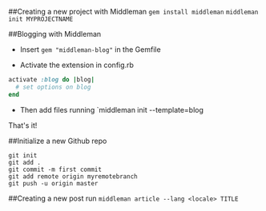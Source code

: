##Creating a new project with Middleman
`gem install middleman`
`middleman init MYPROJECTNAME`

##Blogging with Middleman

- Insert `gem "middleman-blog"` in the Gemfile

- Activate the extension in config.rb
```ruby
activate :blog do |blog|
  # set options on blog
end
```

- Then add files running `middleman init --template=blog

That's it!

##Initialize a new Github repo
```git
git init
git add .
git commit -m first commit
git add remote origin myremotebranch
git push -u origin master
```

##Creating a new post
run `middleman article --lang <locale> TITLE`
